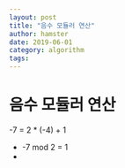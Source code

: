 ```yaml
---
layout: post
title: "음수 모듈러 연산"
author: hamster
date: 2019-06-01
category: algorithm
tags:
---
```


# 음수 모듈러 연산 

-7 = 2 * (-4) + 1 

- -7 mod 2 = 1 
- 